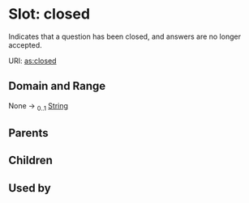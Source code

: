 
# Slot: closed


Indicates that a question has been closed, and answers are no longer accepted.

URI: [as:closed](http://www.w3.org/ns/activitystreams#closed)


## Domain and Range

None &#8594;  <sub>0..1</sub> [String](types/String.md)

## Parents


## Children


## Used by

